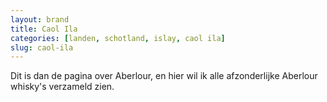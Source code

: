 ```yaml
---
layout: brand
title: Caol Ila
categories: [landen, schotland, islay, caol ila]
slug: caol-ila
---
```


Dit is dan de pagina over Aberlour, en hier wil ik alle afzonderlijke Aberlour whisky's verzameld zien.
